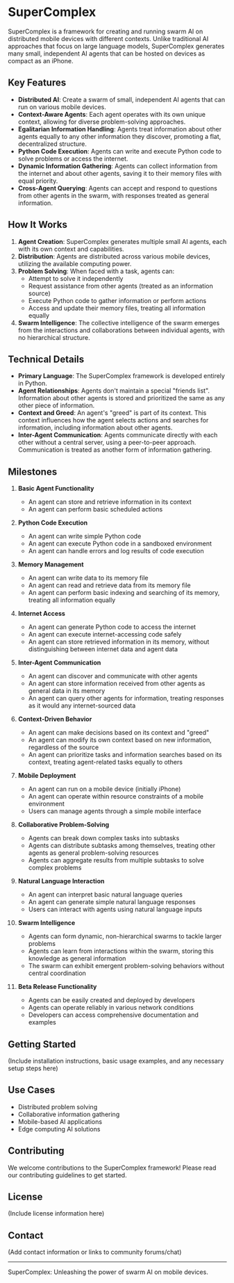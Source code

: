 # SuperComplex

SuperComplex is a framework for creating and running swarm AI on distributed mobile devices with different contexts. Unlike traditional AI approaches that focus on large language models, SuperComplex generates many small, independent AI agents that can be hosted on devices as compact as an iPhone.

## Key Features

- **Distributed AI**: Create a swarm of small, independent AI agents that can run on various mobile devices.
- **Context-Aware Agents**: Each agent operates with its own unique context, allowing for diverse problem-solving approaches.
- **Egalitarian Information Handling**: Agents treat information about other agents equally to any other information they discover, promoting a flat, decentralized structure.
- **Python Code Execution**: Agents can write and execute Python code to solve problems or access the internet.
- **Dynamic Information Gathering**: Agents can collect information from the internet and about other agents, saving it to their memory files with equal priority.
- **Cross-Agent Querying**: Agents can accept and respond to questions from other agents in the swarm, with responses treated as general information.

## How It Works

1. **Agent Creation**: SuperComplex generates multiple small AI agents, each with its own context and capabilities.
2. **Distribution**: Agents are distributed across various mobile devices, utilizing the available computing power.
3. **Problem Solving**: When faced with a task, agents can:
   - Attempt to solve it independently
   - Request assistance from other agents (treated as an information source)
   - Execute Python code to gather information or perform actions
   - Access and update their memory files, treating all information equally
4. **Swarm Intelligence**: The collective intelligence of the swarm emerges from the interactions and collaborations between individual agents, with no hierarchical structure.

## Technical Details

- **Primary Language**: The SuperComplex framework is developed entirely in Python.
- **Agent Relationships**: Agents don't maintain a special "friends list". Information about other agents is stored and prioritized the same as any other piece of information.
- **Context and Greed**: An agent's "greed" is part of its context. This context influences how the agent selects actions and searches for information, including information about other agents.
- **Inter-Agent Communication**: Agents communicate directly with each other without a central server, using a peer-to-peer approach. Communication is treated as another form of information gathering.

## Milestones

1. **Basic Agent Functionality**
   - An agent can store and retrieve information in its context
   - An agent can perform basic scheduled actions

2. **Python Code Execution**
   - An agent can write simple Python code
   - An agent can execute Python code in a sandboxed environment
   - An agent can handle errors and log results of code execution

3. **Memory Management**
   - An agent can write data to its memory file
   - An agent can read and retrieve data from its memory file
   - An agent can perform basic indexing and searching of its memory, treating all information equally

4. **Internet Access**
   - An agent can generate Python code to access the internet
   - An agent can execute internet-accessing code safely
   - An agent can store retrieved information in its memory, without distinguishing between internet data and agent data

5. **Inter-Agent Communication**
   - An agent can discover and communicate with other agents
   - An agent can store information received from other agents as general data in its memory
   - An agent can query other agents for information, treating responses as it would any internet-sourced data

6. **Context-Driven Behavior**
   - An agent can make decisions based on its context and "greed"
   - An agent can modify its own context based on new information, regardless of the source
   - An agent can prioritize tasks and information searches based on its context, treating agent-related tasks equally to others

7. **Mobile Deployment**
   - An agent can run on a mobile device (initially iPhone)
   - An agent can operate within resource constraints of a mobile environment
   - Users can manage agents through a simple mobile interface

8. **Collaborative Problem-Solving**
   - Agents can break down complex tasks into subtasks
   - Agents can distribute subtasks among themselves, treating other agents as general problem-solving resources
   - Agents can aggregate results from multiple subtasks to solve complex problems

9. **Natural Language Interaction**
   - An agent can interpret basic natural language queries
   - An agent can generate simple natural language responses
   - Users can interact with agents using natural language inputs

10. **Swarm Intelligence**
    - Agents can form dynamic, non-hierarchical swarms to tackle larger problems
    - Agents can learn from interactions within the swarm, storing this knowledge as general information
    - The swarm can exhibit emergent problem-solving behaviors without central coordination

11. **Beta Release Functionality**
    - Agents can be easily created and deployed by developers
    - Agents can operate reliably in various network conditions
    - Developers can access comprehensive documentation and examples

## Getting Started

(Include installation instructions, basic usage examples, and any necessary setup steps here)

## Use Cases

- Distributed problem solving
- Collaborative information gathering
- Mobile-based AI applications
- Edge computing AI solutions

## Contributing

We welcome contributions to the SuperComplex framework! Please read our contributing guidelines to get started.

## License

(Include license information here)

## Contact

(Add contact information or links to community forums/chat)

---

SuperComplex: Unleashing the power of swarm AI on mobile devices.
